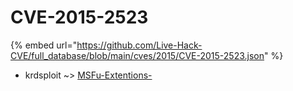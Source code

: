 # CVE-2015-2523
{% embed url="https://github.com/Live-Hack-CVE/full_database/blob/main/cves/2015/CVE-2015-2523.json" %}

* krdsploit ~> [MSFu-Extentions-](https://www.alice-snow.ru/2015/database/cve-2015-2523/msfu-extentions--krdsploit)